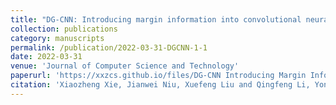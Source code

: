 ```yaml
---
title: "DG-CNN: Introducing margin information into convolutional neural networks for breast cancer diagnosis in ultrasound images"
collection: publications
category: manuscripts
permalink: /publication/2022-03-31-DGCNN-1-1
date: 2022-03-31
venue: 'Journal of Computer Science and Technology'
paperurl: 'https://xxzcs.github.io/files/DG-CNN Introducing Margin Information into Convolutional Neural Networks for Breast Cancer Diagnosis in Ultrasound Images.pdf'
citation: 'Xiaozheng Xie, Jianwei Niu, Xuefeng Liu and Qingfeng Li, Yong Wang, Jie Han, and Shaojie Tang. (2022). &quot;DG-CNN: Introducing margin information into convolutional neural networks for breast cancer diagnosis in ultrasound images.&quot; <i>Journal of Computer Science and Technology</i>. 37(2): 277-294.'
---
```


